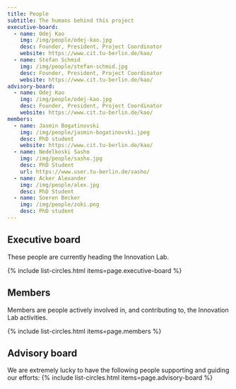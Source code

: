 ```yaml
---
title: People
subtitle: The humans behind this project
executive-board:
  - name: Odej Kao
    img: /img/people/odej-kao.jpg
    desc: Founder, President, Project Coordinator
    website: https://www.cit.tu-berlin.de/kao/
  - name: Stefan Schmid
    img: /img/people/stefan-schmid.jpg
    desc: Founder, President, Project Coordinator
    website: https://www.cit.tu-berlin.de/kao/
advisory-board:
  - name: Odej Kao
    img: /img/people/odej-kao.jpg
    desc: Founder, President, Project Coordinator
    website: https://www.cit.tu-berlin.de/kao/
members:
  - name: Jasmin Bogatinovski
    img: /img/people/jasmin-bogatinovski.jpeg
    desc: PhD student
    website: https://www.cit.tu-berlin.de/kao/
  - name: Nedelkoski Sasho
    img: /img/people/sasho.jpg
    desc: PhD Student
    url: https://www.user.tu-berlin.de/sasho/
  - name: Acker Alexander
    img: /img/people/alex.jpg
    desc: PhD Student
  - name: Soeren Becker
    img: /img/people/zoki.png
    desc: PhD student
---
```



## Executive board

These people are currently heading the Innovation Lab.

{% include list-circles.html items=page.executive-board %}



## Members

Members are people actively involved in, and contributing to, the Innovation Lab activities.

{% include list-circles.html items=page.members %}



## Advisory board

We are extremely lucky to have the following people supporting and guiding our efforts:
{% include list-circles.html items=page.advisory-board %}
